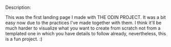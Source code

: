 Description:

This was the first landing page I made with THE ODIN PROJECT. It was a bit easy now due to the practices I've made together with them. I think it'll be much harder to visualize what you want to create from scratch not from a templated one in which you have details to follow already, nevertheless, this is a fun project. :)

